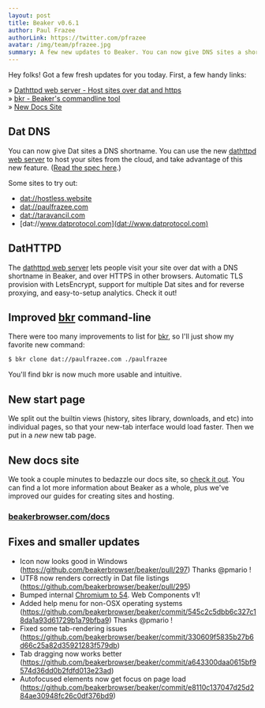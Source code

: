 ```yaml
---
layout: post
title: Beaker v0.6.1
author: Paul Frazee
authorLink: https://twitter.com/pfrazee
avatar: /img/team/pfrazee.jpg
summary: A few new updates to Beaker. You can now give DNS sites a shortname. You can use the new [dathttpd web server](https://github.com/beakerbrowser/dathttpd) to host your sites from the cloud, and take advantage of this new feature. ([Read the spec here](https://github.com/beakerbrowser/beaker/wiki/Authenticated-Dat-URLs-and-HTTPS-to-Dat-Discovery).)
---
```


Hey folks! Got a few fresh updates for you today. First, a few handy links:

&raquo; [Dathttpd web server - Host sites over dat and https](https://github.com/beakerbrowser/dathttpd)<br>
&raquo; [bkr - Beaker's commandline tool](https://github.com/beakerbrowser/bkr)<br>
&raquo; [New Docs Site](https://beakerbrowser.com/docs/index.html)

## Dat DNS

You can now give Dat sites a DNS shortname. You can use the new [dathttpd web server](https://github.com/beakerbrowser/dathttpd) to host your sites from the cloud, and take advantage of this new feature. ([Read the spec here](https://github.com/beakerbrowser/beaker/wiki/Authenticated-Dat-URLs-and-HTTPS-to-Dat-Discovery).)

Some sites to try out:
- [dat://hostless.website](dat://hostless.website)
- [dat://paulfrazee.com](dat://paulfrazee.com)
- [dat://taravancil.com](dat://taravancil.com)
- [dat://www.datprotocol.com](dat://www.datprotocol.com)

## DatHTTPD

The [dathttpd web server](https://github.com/beakerbrowser/dathttpd) lets people visit your site over dat with a DNS shortname in Beaker, and over HTTPS in other browsers. Automatic TLS provision with LetsEncrypt, support for multiple Dat sites and for reverse proxying, and easy-to-setup analytics. Check it out!

## Improved [bkr](https://github.com/beakerbrowser/bkr) command-line

There were too many improvements to list for [bkr](https://github.com/beakerbrowser/bkr), so I'll just show my favorite new command:

``` bash
$ bkr clone dat://paulfrazee.com ./paulfrazee
```

You'll find bkr is now much more usable and intuitive.

## New start page

We split out the builtin views (history, sites library, downloads, and etc) into individual pages, so that your new-tab interface would load faster. Then we put in a _new_ new tab page.

## New docs site

We took a couple minutes to bedazzle our docs site, so [check it out](https://beakerbrowser.com/docs/index.html). You can find a lot more information about Beaker as a whole, plus we've improved our guides for creating sites and hosting.

### [beakerbrowser.com/docs](https://beakerbrowser.com/docs/index.html)

## Fixes and smaller updates
- Icon now looks good in Windows (https://github.com/beakerbrowser/beaker/pull/297) Thanks @pmario !
- UTF8 now renders correctly in Dat file listings (https://github.com/beakerbrowser/beaker/pull/295)
- Bumped internal [Chromium to 54](https://developers.google.com/web/updates/2016/10/nic54). Web Components v1!
- Added help menu for non-OSX operating systems (https://github.com/beakerbrowser/beaker/commit/545c2c5dbb6c327c18da1a93d61729b1a79bfba9) Thanks @pmario !
- Fixed some tab-rendering issues (https://github.com/beakerbrowser/beaker/commit/330609f5835b27b6d66c25a82d35921283f579db)
- Tab dragging now works better (https://github.com/beakerbrowser/beaker/commit/a643300daa0615bf9574d36dd0b2fdfd013e23ad)
- Autofocused elements now get focus on page load (https://github.com/beakerbrowser/beaker/commit/e8110c137047d25d284ae30948fc26c0df376bd9)
